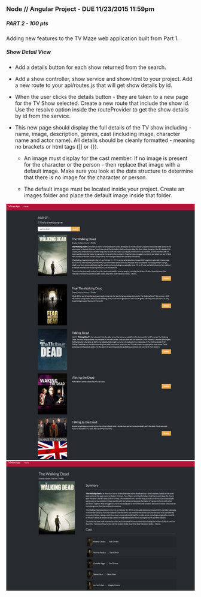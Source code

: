 ### Node // Angular Project - DUE 11/23/2015 11:59pm

##### PART 2 - 100 pts
Adding new features to the TV Maze web application built from Part 1.

##### Show Detail View

 - Add a details button for each show returned from the search.

 -  Add a show controller, show service and show.html to your project. Add a new route to your api/routes.js that will get show details by id.
 
 - When the user clicks the details button - they are taken to a new page for the TV Show selected.  Create a new route that include the show id. Use the resolve option inside the routeProvider to get the show details by id from the service.

 - This new page should display the full details of the TV show including - name, image, description, genres, cast (including image, character name and actor name).  All details should be cleanly formatted - meaning no brackets or html tags ([] or {}).
 	
	- An image must display for the cast member. If no image is present for the character or the person - then replace that image with a default image.  Make sure you look at the data structure to determine that there is no image for the character or person.

	- The default image must be located inside your project.  Create an images folder and place the default image inside that folder.


![Search](tvmaze.search.png)
![Details](tvmaze.showdetail.png)